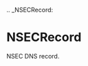 [//]: # (THE CONTENT BELOW IS GENERATED. DO NOT EDIT.)
.. _NSECRecord:

# NSECRecord
[//]: # (ADD YOUR NOTES BELOW. THESE WILL BE PICKED EVERY TIME THE DOCS ARE REGENERATED. //end)
NSEC DNS record.